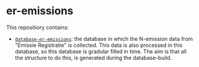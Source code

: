 # er-emissions

This repositiory contains:
* [`database-er-emissions`](./source/database-er-emissions/): the database in which the N-emission data from "Emissie Registratie" is collected. This data is also processed in this database, so this database 
is gradular filled in time. The aim is that all the structure to do this, is generated during the database-build.

